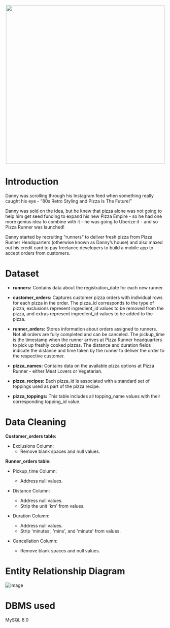 <p align='center'>
<img src ="https://github.com/shivin316/8__Week_SQL_Challenge/assets/122541994/e74bf0f6-2d7c-4e96-afee-e3fe82d8873a" width='500'>
</p>

<h1>Introduction</h1>

Danny was scrolling through his Instagram feed when something really caught his eye - “80s Retro Styling and Pizza Is The Future!”

Danny was sold on the idea, but he knew that pizza alone was not going to help him get seed funding to expand his new Pizza Empire - so he had one more genius idea to combine with it - he was going to Uberize it - and so Pizza Runner was launched!

Danny started by recruiting “runners” to deliver fresh pizza from Pizza Runner Headquarters (otherwise known as Danny’s house) and also maxed out his credit card to pay freelance developers to build a mobile app to accept orders from customers.

<h1>Dataset</h1>

- **runners:** Contains data about the registration_date for each new runner.

- **customer_orders:** Captures customer pizza orders with individual rows for each pizza in the order. The pizza_id corresponds to the type of pizza, exclusions represent ingredient_id values to be removed from the pizza, and extras represent ingredient_id values to be added to the pizza.

- **runner_orders:** Stores information about orders assigned to runners. Not all orders are fully completed and can be canceled. The pickup_time is the timestamp when the runner arrives at Pizza Runner headquarters to pick up freshly cooked pizzas. The distance and duration fields indicate the distance and time taken by the runner to deliver the order to the respective customer.

- **pizza_names:** Contains data on the available pizza options at Pizza Runner - either Meat Lovers or Vegetarian.

- **pizza_recipes:** Each pizza_id is associated with a standard set of toppings used as part of the pizza recipe.

- **pizza_toppings:** This table includes all topping_name values with their corresponding topping_id value.

<h1>Data Cleaning</h1>

**Customer_orders table:**

- Exclusions Column:
  - Remove blank spaces and null values.

**Runner_orders table:**

- Pickup_time Column:
  - Address null values.

- Distance Column:
  - Address null values.
  - Strip the unit 'km' from values.

- Duration Column:
  - Address null values.
  - Strip 'minutes', 'mins', and 'minute' from values.

- Cancellation Column:
  - Remove blank spaces and null values.
 
<h1>Entity Relationship Diagram</h1>

![image](https://github.com/shivin316/8__Week_SQL_Challenge/assets/122541994/ddb835b6-0afa-4e40-9f6e-6dc98391562c)

<h1>DBMS used</h1>

MySQL 8.0
